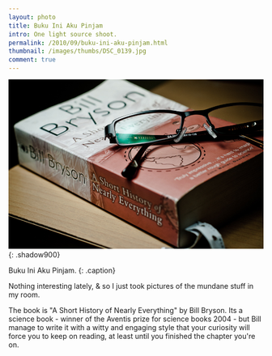 ```yaml
---
layout: photo
title: Buku Ini Aku Pinjam
intro: One light source shoot.
permalink: /2010/09/buku-ini-aku-pinjam.html
thumbnail: /images/thumbs/DSC_0139.jpg
comment: true
---
```


![Buku Ini Aku Pinjam](/images/DSC_0139.jpg "Buku Ini Aku Pinjam")
{: .shadow900}

Buku Ini Aku Pinjam.
{: .caption}

 
Nothing interesting lately, & so I just took pictures of the mundane stuff in my
room.
 
  
The book is "A Short History of Nearly Everything" by Bill Bryson. Its a
science book - winner of the Aventis prize for science books 2004 - but Bill
manage to write it with a witty and engaging style that your curiosity will
force you to keep on reading, at least until you finished the chapter you're
on.
